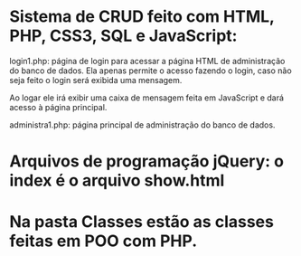 # Sistema de CRUD feito com HTML, PHP, CSS3, SQL e JavaScript:

login1.php: página de login para acessar a página HTML de administração do banco de dados. Ela apenas permite o acesso fazendo o login, caso não seja feito o login será exibida uma mensagem.

Ao logar ele irá exibir uma caixa de mensagem feita em JavaScript e dará acesso à página principal.

administra1.php: página principal de administração do banco de dados.

# Arquivos de programação jQuery: o index é o arquivo show.html

# Na pasta Classes estão as classes feitas em POO com PHP.

